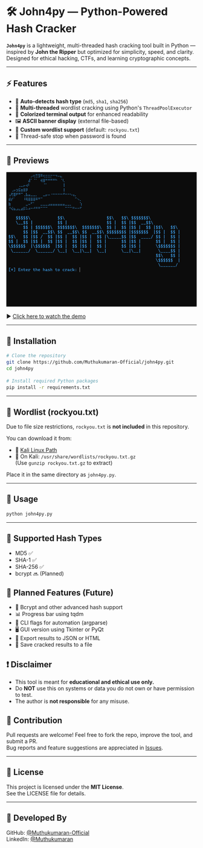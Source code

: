 # 🛠️ John4py — Python-Powered Hash Cracker

**`John4py`** is a lightweight, multi-threaded hash cracking tool built in Python — inspired by **John the Ripper** but optimized for simplicity, speed, and clarity. Designed for ethical hacking, CTFs, and learning cryptographic concepts.

---

## ⚡ Features

- 🔎 **Auto-detects hash type** (`md5`, `sha1`, `sha256`)
- 🚀 **Multi-threaded** wordlist cracking using Python's `ThreadPoolExecutor`
- 🎨 **Colorized terminal output** for enhanced readability
- 🖼️ **ASCII banner display** (external file-based)
- 📄 **Custom wordlist support** (default: `rockyou.txt`)
- 🛑 Thread-safe stop when password is found

---

## 📸 Previews

![tool_preview_image](preview.png)

▶️ [Click here to watch the demo](https://github.com/Muthukumaran-Official/john4py/blob/main/preview.mp4)

---

## 🚀 Installation

```bash
# Clone the repository
git clone https://github.com/Muthukumaran-Official/john4py.git
cd john4py

# Install required Python packages
pip install -r requirements.txt
```

---

## 📂 Wordlist (rockyou.txt)

Due to file size restrictions, `rockyou.txt` is **not included** in this repository.

You can download it from:
- 🔗 [Kali Linux Path](https://github.com/brannondorsey/naive-hashcat/releases/download/data/rockyou.txt)  
- 📁 On Kali: `/usr/share/wordlists/rockyou.txt.gz`  
  (Use `gunzip rockyou.txt.gz` to extract)

Place it in the same directory as `john4py.py`.

---

## 🧪 Usage

```bash
python john4py.py
```
---

## 🔐 Supported Hash Types

- MD5	✅
- SHA-1	✅
- SHA-256	✅
- bcrypt	🔜 (Planned)

## 🌟 Planned Features (Future)

- 🔐 Bcrypt and other advanced hash support
- 📊 Progress bar using tqdm
- 🧰 CLI flags for automation (argparse)
- 🖥️ GUI version using Tkinter or PyQt
- 📝 Export results to JSON or HTML
- 📁 Save cracked results to a file


## ❗ Disclaimer

- This tool is meant for **educational and ethical use only.**
- Do **NOT** use this on systems or data you do not own or have permission to test.
- The author is **not responsible** for any misuse.

## 📢 Contribution

Pull requests are welcome! Feel free to fork the repo, improve the tool, and submit a PR.  
Bug reports and feature suggestions are appreciated in [Issues](https://github.com/Muthukumaran-Official/John4py/issues).

---

## 📜 License

This project is licensed under the **MIT License**.  
See the LICENSE file for details.

---

## 🤖 Developed By
 
GitHub: [@Muthukumaran-Official](https://github.com/Muthukumaran-Official)  
LinkedIn: [@Muthukumaran](https://linkedin.com/muthukumaran-poovelan/)
